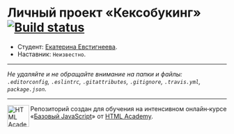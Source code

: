 # Личный проект «Кексобукинг» [![Build status][travis-image]][travis-url]

* Студент: [Екатерина Евстигнеева](https://up.htmlacademy.ru/javascript/11/user/396675).
* Наставник: `Неизвестно`.

---

_Не удаляйте и не обращайте внимание на папки и файлы:_<br>
_`.editorconfig`, `.eslintrc`, `.gitattributes`, `.gitignore`, `.travis.yml`, `package.json`._

---

<a href="https://htmlacademy.ru/intensive/javascript"><img align="left" width="50" height="50" title="HTML Academy" src="https://up.htmlacademy.ru/static/img/intensive/javascript/logo-for-github.svg"></a>

Репозиторий создан для обучения на интенсивном онлайн‑курсе «[Базовый JavaScript](https://htmlacademy.ru/intensive/javascript)» от [HTML Academy](https://htmlacademy.ru).

[travis-image]: https://travis-ci.org/htmlacademy-javascript/396675-keksobooking.svg?branch=master
[travis-url]: https://travis-ci.org/htmlacademy-javascript/396675-keksobooking

